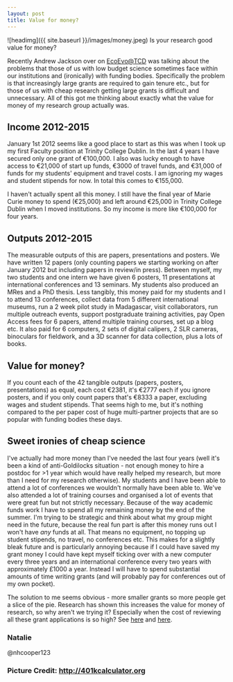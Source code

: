 ```yaml
---
layout: post
title: Value for money?
---
```


![headimg]({{ site.baseurl }}/images/money.jpeg)
Is your research good value for money?

Recently Andrew Jackson over on [EcoEvo@TCD](http://www.ecoevoblog.com/2015/10/19/money-walks-and-talks-in-academia/) was talking about the problems that those of us with low budget science sometimes face within our institutions and (ironically) with funding bodies. Specifically the problem is that increasingly large grants are required to gain tenure etc., but for those of us with cheap research getting large grants is difficult and unnecessary. All of this got me thinking about exactly what the value for money of my research group actually was.

## Income 2012-2015
January 1st 2012 seems like a good place to start as this was when I took up my first Faculty position at Trinity College Dublin. In the last 4 years I have secured only one grant of €100,000. I also was lucky enough to have access to €21,000 of start up funds, €3000 of travel funds, and €31,000 of funds for my students' equipment and travel costs. I am ignoring my wages and student stipends for now. In total this comes to €155,000.

I haven't actually spent all this money. I still have the final year of Marie Curie money to spend (€25,000) and left around €25,000 in Trinity College Dublin when I moved institutions. So my income is more like €100,000 for four years.

## Outputs 2012-2015
The measurable outputs of this are papers, presentations and posters. We have written 12 papers (only counting papers we starting working on after January 2012 but including papers in review/in press). Between myself, my two students and one intern we have given 6 posters, 11 presentations at international conferences and 13 seminars. My students also produced an MRes and a PhD thesis. 
Less tangibly, this money paid for my students and I to attend 13 conferences, collect data from 5 different international museums, run a 2 week pilot study in Madagascar, visit collaborators, run multiple outreach events, support postgraduate training activities, pay Open Access fees for 6 papers, attend multiple training courses, set up a blog etc. It also paid for 6 computers, 2 sets of digital calipers, 2 SLR cameras, binoculars for fieldwork, and a 3D scanner for data collection, plus a lots of books. 

## Value for money?
If you count each of the 42 tangible outputs (papers, posters, presentations) as equal, each cost €2381, it's €2777 each if you ignore posters, and if you only count papers that's €8333 a paper, excluding wages and student stipends. That seems high to me, but it's nothing compared to the per paper cost of huge multi-partner projects that are so popular with funding bodies these days.

## Sweet ironies of cheap science
I've actually had more money than I've needed the last four years (well it's been a kind of anti-Goldilocks situation - not enough money to hire a postdoc for >1 year which would have really helped my research, but more than I need for my research otherwise). My students and I have been able to attend a lot of conferences we wouldn't normally have been able to. We've also attended a lot of training courses and organised a lot of events that were great fun but not strictly necessary. Because of the way academic funds work I have to spend all my remaining money by the end of the summer. I'm trying to be strategic and think about what my group might need in the future, because the real fun part is after this money runs out I won't have *any* funds at all. That means no equipment, no topping up student stipends, no travel, no conferences etc. This makes for a slightly bleak future and is particularly annoying because if I could have saved my grant money I could have kept myself ticking over with a new computer every three years and an international conference every two years with approximately £1000 a year. Instead I will have to spend substantial amounts of time writing grants (and will probably pay for conferences out of my own pocket).

The solution to me seems obvious - more smaller grants so more people get a slice of the pie. Research has shown this increases the value for money of research, so why aren't we trying it? Especially when the cost of reviewing all these grant applications is so high? See [here](http://www.tandfonline.com/doi/abs/10.1080/08989620802689821?url_ver=Z39.88-2003&rfr_id=ori%3Arid%3Acrossref.org&rfr_dat=cr_pub%3Dpubmed&) and [here](http://alternative-democracy-research.org/2015/06/10/rationalizing-the-unreasonable-there-are-no-good-academics-in-the-eu/). 

### Natalie
@nhcooper123

### Picture Credit: http://401kcalculator.org

